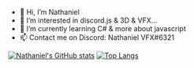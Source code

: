 - 👋 Hi, I’m Nathaniel
- 👀 I’m interested in discord.js & 3D & VFX...
- 🌱 I’m currently learning C# & more about javascript
- 📫 Contact me on Discord: Nathaniel VFX#6321

[![Nathaniel's GitHub stats](https://github-readme-stats.vercel.app/api?username=Nathaniel-VFX&theme=algolia&show_icons=true)](https://github.com/Nathaniel-VFX/github-readme-stats)
[![Top Langs](https://github-readme-stats.vercel.app/api/top-langs/?username=Nathaniel-VFX&layout=compact&theme=algolia&show_icons=true)](https://github.com/Nathaniel-VFX/github-readme-stats)

